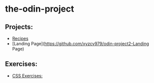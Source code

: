 # the-odin-project


## Projects:
- [Recipes](https://github.com/xyzcv979/odin-project1-recipes)
- [Landing Page](https://github.com/xyzcv979/odin-project2-Landing Page)

 ## Exercises:
 - [CSS Exercises:](https://github.com/xyzcv979/odin-css-exercises)
